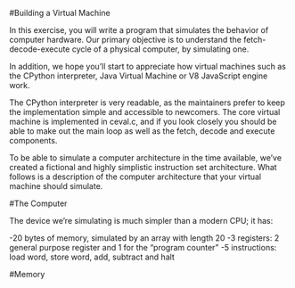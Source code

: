 #Building a Virtual Machine

In this exercise, you will write a program that simulates the behavior of computer hardware. Our primary objective is to understand the fetch-decode-execute cycle of a physical computer, by simulating one.

In addition, we hope you’ll start to appreciate how virtual machines such as the CPython interpreter, Java Virtual Machine or V8 JavaScript engine work.

The CPython interpreter is very readable, as the maintainers prefer to keep the implementation simple and accessible to newcomers. The core virtual machine is implemented in ceval.c, and if you look closely you should be able to make out the main loop as well as the fetch, decode and execute components.

To be able to simulate a computer architecture in the time available, we’ve created a fictional and highly simplistic instruction set architecture. What follows is a description of the computer architecture that your virtual machine should simulate.

#The Computer

The device we’re simulating is much simpler than a modern CPU; it has:

-20 bytes of memory, simulated by an array with length 20
-3 registers: 2 general purpose register and 1 for the “program counter”
-5 instructions: load word, store word, add, subtract and halt

#Memory
